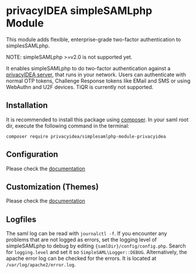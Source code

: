 # privacyIDEA simpleSAMLphp Module

This module adds flexible, enterprise-grade two-factor authentication 
to simplesSAMLphp.

NOTE: simpleSAMLphp >=v2.0 is not supported yet.

It enables simpleSAMLphp to do two-factor authentication against 
a [privacyIDEA server](https://github.com/privacyidea/privacyidea), 
that runs in your network. Users can authenticate with normal OTP tokens, 
Challenge Response tokens like EMail and SMS or using WebAuthn and U2F devices.
TiQR is currently not supported.

## Installation
It is recommended to install this package using [composer](https://getcomposer.org/). In your saml root dir, execute the following command in the terminal:

`composer require privacyidea/simplesamlphp-module-privacyidea`

## Configuration
Please check the [documentation](https://github.com/privacyidea/simplesamlphp-module-privacyidea/blob/master/docs/privacyidea.md)

## Customization (Themes)
Please check the [documentation](https://github.com/privacyidea/simplesamlphp-module-privacyidea/blob/master/docs/pi-themes.md)

## Logfiles
The saml log can be read with `journalctl -f`. If you encounter any problems that are not logged as errors, set the logging level of simpleSAMLphp to debug by editing `{samlDir}/config/config.php`. Search for `logging.level` and set it so `SimpleSAML\Logger::DEBUG`. Alternatively, the apache error log can be checked for the errors. It is located at `/var/log/apache2/error.log`.
